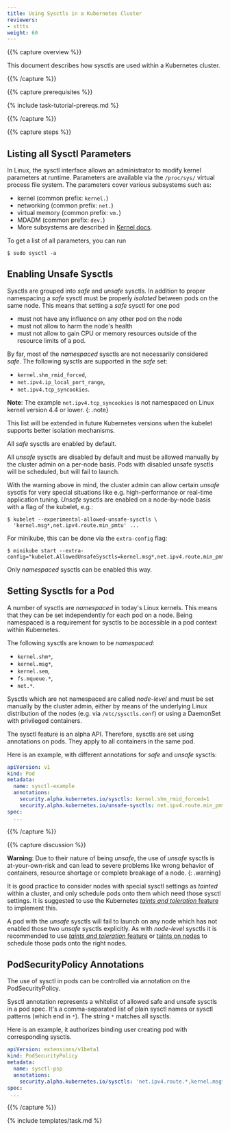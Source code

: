```yaml
---
title: Using Sysctls in a Kubernetes Cluster
reviewers:
- sttts
weight: 60
---
```


{{% capture overview %}}

This document describes how sysctls are used within a Kubernetes cluster.

{{% /capture %}}

{{% capture prerequisites %}}

{% include task-tutorial-prereqs.md %}

{{% /capture %}}

{{% capture steps %}}

## Listing all Sysctl Parameters

In Linux, the sysctl interface allows an administrator to modify kernel
parameters at runtime. Parameters are available via the `/proc/sys/` virtual
process file system. The parameters cover various subsystems such as:

- kernel (common prefix: `kernel.`)
- networking (common prefix: `net.`)
- virtual memory (common prefix: `vm.`)
- MDADM (common prefix: `dev.`)
- More subsystems are described in [Kernel docs](https://www.kernel.org/doc/Documentation/sysctl/README).

To get a list of all parameters, you can run

```shell
$ sudo sysctl -a
```

## Enabling Unsafe Sysctls

Sysctls are grouped into _safe_  and _unsafe_ sysctls. In addition to proper
namespacing a _safe_ sysctl must be properly _isolated_ between pods on the same
node. This means that setting a _safe_ sysctl for one pod

- must not have any influence on any other pod on the node
- must not allow to harm the node's health
- must not allow to gain CPU or memory resources outside of the resource limits
  of a pod.

By far, most of the _namespaced_ sysctls are not necessarily considered _safe_.
The following sysctls are supported in the _safe_ set:

- `kernel.shm_rmid_forced`,
- `net.ipv4.ip_local_port_range`,
- `net.ipv4.tcp_syncookies`.

**Note**: The example `net.ipv4.tcp_syncookies` is not namespaced on Linux kernel version 4.4 or lower.
{: .note}

This list will be extended in future Kubernetes versions when the kubelet
supports better isolation mechanisms.

All _safe_ sysctls are enabled by default.

All _unsafe_ sysctls are disabled by default and must be allowed manually by the
cluster admin on a per-node basis. Pods with disabled unsafe sysctls will be
scheduled, but will fail to launch.

With the warning above in mind, the cluster admin can allow certain _unsafe_
sysctls for very special situations like e.g. high-performance or real-time
application tuning. _Unsafe_ sysctls are enabled on a node-by-node basis with a
flag of the kubelet, e.g.:

```shell
$ kubelet --experimental-allowed-unsafe-sysctls \
  'kernel.msg*,net.ipv4.route.min_pmtu' ...
```

For minikube, this can be done via the `extra-config` flag:

```shell
$ minikube start --extra-config="kubelet.AllowedUnsafeSysctls=kernel.msg*,net.ipv4.route.min_pmtu"...
```

Only _namespaced_ sysctls can be enabled this way.

## Setting Sysctls for a Pod

A number of sysctls are _namespaced_ in today's Linux kernels. This means that
they can be set independently for each pod on a node. Being namespaced is a
requirement for sysctls to be accessible in a pod context within Kubernetes.

The following sysctls are known to be _namespaced_:

- `kernel.shm*`,
- `kernel.msg*`,
- `kernel.sem`,
- `fs.mqueue.*`,
- `net.*`.

Sysctls which are not namespaced are called _node-level_ and must be set
manually by the cluster admin, either by means of the underlying Linux
distribution of the nodes (e.g. via `/etc/sysctls.conf`) or using a DaemonSet
with privileged containers.

The sysctl feature is an alpha API. Therefore, sysctls are set using annotations
on pods. They apply to all containers in the same pod.

Here is an example, with different annotations for _safe_ and _unsafe_ sysctls:

```yaml
apiVersion: v1
kind: Pod
metadata:
  name: sysctl-example
  annotations:
    security.alpha.kubernetes.io/sysctls: kernel.shm_rmid_forced=1
    security.alpha.kubernetes.io/unsafe-sysctls: net.ipv4.route.min_pmtu=1000,kernel.msgmax=1 2 3
spec:
  ...
```
{{% /capture %}}

{{% capture discussion %}}

**Warning**: Due to their nature of being _unsafe_, the use of _unsafe_ sysctls
is at-your-own-risk and can lead to severe problems like wrong behavior of
containers, resource shortage or complete breakage of a node.
{: .warning}

It is good practice to consider nodes with special sysctl settings as
_tainted_ within a cluster, and only schedule pods onto them which need those
sysctl settings. It is suggested to use the Kubernetes [_taints and toleration_
feature](/docs/user-guide/kubectl/{{page.version}}/#taint) to implement this.

A pod with the _unsafe_ sysctls will fail to launch on any node which has not
enabled those two _unsafe_ sysctls explicitly. As with _node-level_ sysctls it
is recommended to use
[_taints and toleration_ feature](/docs/user-guide/kubectl/{{page.version}}/#taint) or
[taints on nodes](/docs/concepts/configuration/taint-and-toleration/)
to schedule those pods onto the right nodes.

## PodSecurityPolicy Annotations

The use of sysctl in pods can be controlled via annotation on the PodSecurityPolicy.

Sysctl annotation represents a whitelist of allowed safe and unsafe sysctls
in a pod spec. It's a comma-separated list of plain sysctl names or sysctl patterns
(which end in `*`). The string `*` matches all sysctls.

Here is an example, it authorizes binding user creating pod with corresponding sysctls.

```yaml
apiVersion: extensions/v1beta1
kind: PodSecurityPolicy
metadata:
  name: sysctl-psp
  annotations:
    security.alpha.kubernetes.io/sysctls: 'net.ipv4.route.*,kernel.msg*'
spec:
 ...
```

{{% /capture %}}

{% include templates/task.md %}

